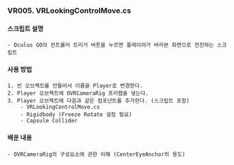 ### VR005. VRLookingControlMove.cs


#### 스크립트 설명
	- Oculus GO의 컨트롤러 트리거 버튼을 누르면 플레이어가 바라본 화면으로 전진하는 스크립트



#### 사용 방법
	1. 빈 오브젝트를 만들어서 이름을 Player로 변경한다. 
	2. Player 오브젝트에 OVRCameraRig 프리팹을 넣는다.
	3. Player 오브젝트에 다음과 같은 컴포넌트를 추가한다. (스크립트 포함)
		- VRLookingControlMove.cs
		- Rigidbody (Freeze Rotate 설정 필요)
		- Capsule Collider



#### 배운 내용
	- OVRCameraRig의 구성요소에 관한 이해 (CenterEyeAnchor의 용도)

